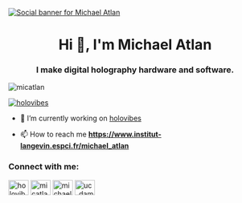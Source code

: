 [![Social banner for Michael Atlan](https://github.com/micatlan/micatlan/miked.jpg)](http://digitalholography.org)

<h1 align="center">Hi 👋, I'm Michael Atlan</h1>
<h3 align="center">I make digital holography hardware and software.</h3>

<p align="left"> <img src="https://komarev.com/ghpvc/?username=micatlan&label=Profile%20views&color=0e75b6&style=flat" alt="micatlan" /> </p>

<p align="left"> <a href="https://twitter.com/holovibes" target="blank"><img src="https://img.shields.io/twitter/follow/holovibes?logo=twitter&style=for-the-badge" alt="holovibes" /></a> </p>

- 🔭 I’m currently working on [holovibes](www.holovibes.com)

- 📫 How to reach me **https://www.institut-langevin.espci.fr/michael_atlan**

<h3 align="left">Connect with me:</h3>
<p align="left">
<a href="https://twitter.com/holovibes" target="blank"><img align="center" src="https://raw.githubusercontent.com/rahuldkjain/github-profile-readme-generator/neutral-icons/src/images/icons/Social/twitter.svg" alt="holovibes" height="30" width="40" /></a>
<a href="https://linkedin.com/in/micatlan" target="blank"><img align="center" src="https://raw.githubusercontent.com/rahuldkjain/github-profile-readme-generator/neutral-icons/src/images/icons/Social/linked-in-alt.svg" alt="micatlan" height="30" width="40" /></a>
<a href="https://instagram.com/michael_atlan" target="blank"><img align="center" src="https://raw.githubusercontent.com/rahuldkjain/github-profile-readme-generator/neutral-icons/src/images/icons/Social/instagram.svg" alt="michael_atlan" height="30" width="40" /></a>
<a href="https://www.youtube.com/c/uc_damx84b2y375nanrd_tjw" target="blank"><img align="center" src="https://raw.githubusercontent.com/rahuldkjain/github-profile-readme-generator/neutral-icons/src/images/icons/Social/youtube.svg" alt="uc_damx84b2y375nanrd_tjw" height="30" width="40" /></a>
</p>

